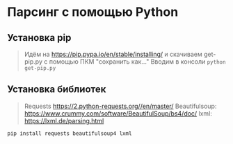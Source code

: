 
# Парсинг с помощью Python

## Установка pip

> Идём на https://pip.pypa.io/en/stable/installing/ и скачиваем get-pip.py с помощью ПКМ "сохранить как..."
> Вводим в консоли ```python get-pip.py```

## Установка библиотек

>Requests https://2.python-requests.org//en/master/
>Beautifulsoup: https://www.crummy.com/software/BeautifulSoup/bs4/doc/
>lxml: https://lxml.de/parsing.html

``` pip install requests beautifulsoup4 lxml ```

